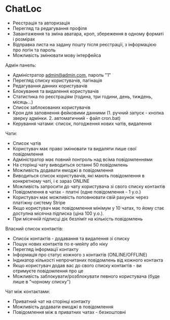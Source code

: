 # ChatLoc
- Реєстрація та авторизація
- Перегляд та редагування профіля
- Завантаження та зміна аватара, кроп, збереження в одному форматі і розмірах
- Відправка листа на задану пошту після реєстрації, з інформацією про логін та пароль
- Можливість змінювати мову інтерфейса

Адмін панель:
- Адміністратор admin@admin.com, пароль "1"
- Перегляд списку користувачів, пагінація
- Редагування данних користувачів
- Блокування та видалення користувачів
- Статистика по реєстраціям (година, три години, день, тиждень, місяць...)
- Список заблокованих користувачів
- Крон для заповнення фейковими данними (1. ручний запуск - кнопка зверку адмінки. 2. автоматичний - файл cron.bat)
- Керування чатами: список, погодження нових чатів, видалення

Чати:
- Список чатів
- Користувач має право змінювати та видаляти лише свої повідомлення
- Адміністратор має повний понтроль над всіма повідомленнями
- На сторінці чату виводиться останні 50 повідомлень
- Можливість додавати емоджі в повідомлення
- Виводиться список користувачів, які мають повідомлення в конкретному чаті, і є зараз ONLINE
- Можливість запросити до чату користувача зі свого списку контактів
- Повідомлення в чатах - платні (одне повідомлення - 1 у.о.)
- Користувач має можливість поповнювати свій рахунок через платіжну систему Stripe
- Якщо користувач має повідомлення мінімум у 10 чатах, то йому стає доступна місячна підписка (ціна 100 у.о.).
- При місячній підписці діє безліміт на кількість повідомлень

Власний список контактів:
- Список контактів - додавання та видалення зі списку
- Пошук нових контактів по е-мейлу або ніку
- Перегляд інформації контакту
- Інформація про статус кожного з контактів (ONLINE/OFFLINE)
- Індикатор кількості непрочитаних повідомлень від кожного контакта
- Якщо користувач додав вас до свого списку контактів - ви отримуєте повідомлення про це
- Можливість заблокувати/розблокувати певного користувача (буде лише в "чорному списку")

Чат між контактами:
- Приватний чат на сторінці контакту
- Можливість додавати емоджі в повідомлення
- Повідомлення між в приватних чатах - безкоштовні